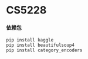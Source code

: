 # CS5228

#### 依赖包

```shell
pip install kaggle
pip install beautifulsoup4
pip install category_encoders
```

